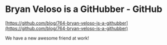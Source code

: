 <!--
id: 2584974636
link: http://tumblr.atmos.org/post/2584974636/bryan-veloso-is-a-githubber-github
slug: bryan-veloso-is-a-githubber-github
date: Mon Jan 03 2011 12:32:50 GMT-0800 (PST)
publish: 2011-01-03
tags: 
title: Bryan Veloso is a GitHubber - GitHub
-->


Bryan Veloso is a GitHubber - GitHub
====================================

[https://github.com/blog/764-bryan-veloso-is-a-githubber](https://github.com/blog/764-bryan-veloso-is-a-githubber)

We have a new awesome friend at work!

